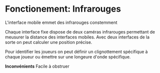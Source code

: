 # Fonctionement: Infrarouges

L'interface mobile emmet des infrarouges constemment

Chaque interface fixe dispose de deux caméras infrarouges permettant de meusurer la distance des interfaces mobiles. Avec deux interfaces de la sorte on peut calculer une position précise.

Pour identifier les joueurs on peut définir un clignottement spécifique à chaque joueur ou émettre sur une longeure d'onde spécifique.

**Inconvénients** Facile à obstruer